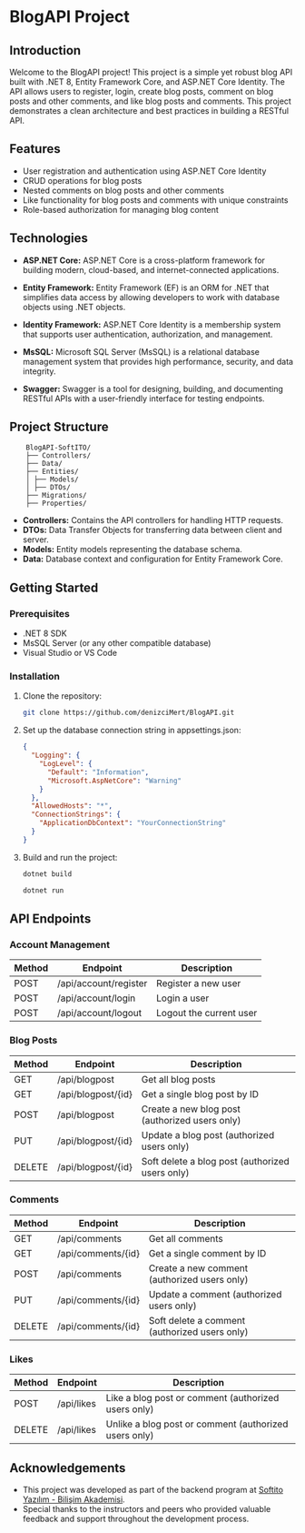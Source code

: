 ﻿# BlogAPI Project

## Introduction

Welcome to the BlogAPI project! This project is a simple yet robust blog API built with .NET 8, Entity Framework Core, and ASP.NET Core Identity.
The API allows users to register, login, create blog posts, comment on blog posts and other comments, and like blog posts and comments.
This project demonstrates a clean architecture and best practices in building a RESTful API.

## Features

- User registration and authentication using ASP.NET Core Identity
- CRUD operations for blog posts
- Nested comments on blog posts and other comments
- Like functionality for blog posts and comments with unique constraints
- Role-based authorization for managing blog content

## Technologies

- **ASP.NET Core:** ASP.NET Core is a cross-platform framework for building modern, cloud-based, and internet-connected applications.

- **Entity Framework:** Entity Framework (EF) is an ORM for .NET that simplifies data access by allowing developers to work with database objects using .NET objects.

- **Identity Framework:** ASP.NET Core Identity is a membership system that supports user authentication, authorization, and management.

- **MsSQL:** Microsoft SQL Server (MsSQL) is a relational database management system that provides high performance, security, and data integrity.

- **Swagger:** Swagger is a tool for designing, building, and documenting RESTful APIs with a user-friendly interface for testing endpoints.

## Project Structure

```maths
    BlogAPI-SoftITO/
    ├── Controllers/
    ├── Data/
    ├── Entities/
    │ ├── Models/
    │ ├── DTOs/
    ├── Migrations/
    ├── Properties/
```

- **Controllers:** Contains the API controllers for handling HTTP requests.
- **DTOs:** Data Transfer Objects for transferring data between client and server.
- **Models:** Entity models representing the database schema.
- **Data:** Database context and configuration for Entity Framework Core.

## Getting Started

### Prerequisites

- .NET 8 SDK
- MsSQL Server (or any other compatible database)
- Visual Studio or VS Code

### Installation

1. Clone the repository:

   ```bash
   git clone https://github.com/denizciMert/BlogAPI.git
   ```

2. Set up the database connection string in appsettings.json:

   ```json
   {
     "Logging": {
       "LogLevel": {
         "Default": "Information",
         "Microsoft.AspNetCore": "Warning"
       }
     },
     "AllowedHosts": "*",
     "ConnectionStrings": {
       "ApplicationDbContext": "YourConnectionString"
     }
   }
   ```

3. Build and run the project:

   ```bash
   dotnet build
   ```

   ```bash
   dotnet run
   ```

## API Endpoints

### Account Management

<table>
<thead>
<tr>
<th>Method</th>
<th>Endpoint</th>
<th>Description</th>
</tr>
</thead>
<tbody>
<tr>
<td>POST</td>
<td>/api/account/register</td>
<td>Register a new user</td>
</tr>
<tr>
<td>POST</td>
<td>/api/account/login</td>
<td>Login a user</td>
</tr>
<tr>
<td>POST</td>
<td>/api/account/logout</td>
<td>Logout the current user</td>
</tr>
</tbody>
</table>

### Blog Posts

<table>
<thead>
<tr>
<th>Method</th>
<th>Endpoint</th>
<th>Description</th>
</tr>
</thead>
<tbody>
<tr>
<td>GET</td>
<td>/api/blogpost</td>
<td>Get all blog posts</td>
</tr>
<tr>
<td>GET</td>
<td>/api/blogpost/{id}</td>
<td>Get a single blog post by ID</td>
</tr>
<tr>
<td>POST</td>
<td>/api/blogpost</td>
<td>Create a new blog post (authorized users only)</td>
</tr>
<tr>
<td>PUT</td>
<td>/api/blogpost/{id}</td>
<td>Update a blog post (authorized users only)</td>
</tr>
<tr>
<td>DELETE</td>
<td>/api/blogpost/{id}</td>
<td>Soft delete a blog post (authorized users only)</td>
</tr>
</tbody>
</table>

### Comments

<table>
<thead>
<tr>
<th>Method</th>
<th>Endpoint</th>
<th>Description</th>
</tr>
</thead>
<tbody>
<tr>
<td>GET</td>
<td>/api/comments</td>
<td>Get all comments</td>
</tr>
<tr>
<td>GET</td>
<td>/api/comments/{id}</td>
<td>Get a single comment by ID</td>
</tr>
<tr>
<td>POST</td>
<td>/api/comments</td>
<td>Create a new comment (authorized users only)</td>
</tr>
<tr>
<td>PUT</td>
<td>/api/comments/{id}</td>
<td>Update a comment (authorized users only)</td>
</tr>
<tr>
<td>DELETE</td>
<td>/api/comments/{id}</td>
<td>Soft delete a comment (authorized users only)</td>
</tr>
</tbody>
</table>

### Likes

<table>
<thead>
<tr>
<th>Method</th>
<th>Endpoint</th>
<th>Description</th>
</tr>
</thead>
<tbody>
<tr>
<td>POST</td>
<td>/api/likes</td>
<td>Like a blog post or comment (authorized users only)</td>
</tr>
<tr>
<td>DELETE</td>
<td>/api/likes</td>
<td>Unlike a blog post or comment (authorized users only)</td>
</tr>
</tbody>
</table>

## Acknowledgements

- This project was developed as part of the backend program at <a href="https://softito.com.tr/index.php" rel="nofollow">Softito Yazılım - Bilişim Akademisi</a>.
- Special thanks to the instructors and peers who provided valuable feedback and support throughout the development process.

